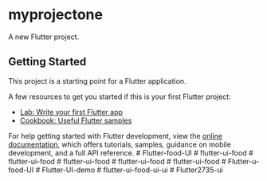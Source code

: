 # myprojectone

A new Flutter project.

## Getting Started

This project is a starting point for a Flutter application.

A few resources to get you started if this is your first Flutter project:

- [Lab: Write your first Flutter app](https://docs.flutter.dev/get-started/codelab)
- [Cookbook: Useful Flutter samples](https://docs.flutter.dev/cookbook)

For help getting started with Flutter development, view the
[online documentation](https://docs.flutter.dev/), which offers tutorials,
samples, guidance on mobile development, and a full API reference.
#   F l u t t e r - f o o d - U I  
 #   f l u t t e r - u i - f o o d  
 #   f l u t t e r - u i - f o o d  
 #   f l u t t e r - u i - f o o d  
 #   f l u t t e r - u i - f o o d  
 #   f l u t t e r - u i - f o o d  
 #   F l u t t e r - u - f o o d - U I  
 #   F l u t t e r - U I - d e m o  
 #   f l u t t e r - u i - f o o d - u i - u i  
 #   F l u t t e r 2 7 3 5 - u i  
 